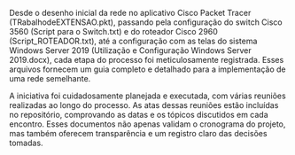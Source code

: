 Desde o desenho inicial da rede no aplicativo Cisco Packet Tracer (TRabalhodeEXTENSAO.pkt), passando pela configuração do switch Cisco 3560 (Script para o Switch.txt) e do roteador Cisco 2960 (Script_ROTEADOR.txt), até a configuração com as telas do sistema Windows Server 2019 (Utilização e Configuração Windows Server 2019.docx), cada etapa do processo foi meticulosamente registrada. Esses arquivos fornecem um guia completo e detalhado para a implementação de uma rede semelhante.

A iniciativa foi cuidadosamente planejada e executada, com várias reuniões realizadas ao longo do processo. As atas dessas reuniões estão incluídas no repositório, comprovando as datas e os tópicos discutidos em cada encontro. Esses documentos não apenas validam o cronograma do projeto, mas também oferecem transparência e um registro claro das decisões tomadas.
